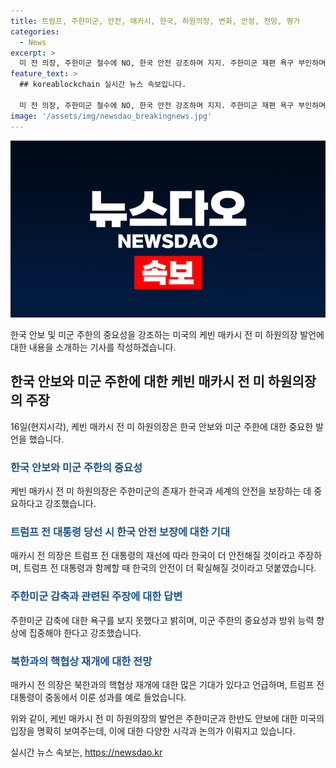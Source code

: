 ```yaml
---
title: 트럼프, 주한미군, 안전, 매카시, 한국, 하원의장, 변화, 안정, 전망, 평가
categories:
  - News
excerpt: >
  미 전 의장, 주한미군 철수에 NO, 한국 안전 강조하며 지지. 주한미군 재편 욕구 부인하며 중국과의 경쟁에 주력해야 함 주장. 또한, 방위 능력이 중요하며 주한미군 규모보다는 기술과 협력이 중요하다 강조. 또한, 북한과의 핵협상 재개 가능성에 기대를 표현함.
feature_text: >
  ## koreablockchain 실시간 뉴스 속보입니다.

  미 전 의장, 주한미군 철수에 NO, 한국 안전 강조하며 지지. 주한미군 재편 욕구 부인하며 중국과의 경쟁에 주력해야 함 주장. 또한, 방위 능력이 중요하며 주한미군 규모보다는 기술과 협력이 중요하다 강조. 또한, 북한과의 핵협상 재개 가능성에 기대를 표현함.
image: '/assets/img/newsdao_breakingnews.jpg'
---
```


<p><img src="/assets/img/newsdao_breakingnews.jpg" alt="koreablockchain 속보" /></p>

<p>한국 안보 및 미군 주한의 중요성을 강조하는 미국의 케빈 매카시 전 미 하원의장 발언에 대한 내용을 소개하는 기사를 작성하겠습니다.</p>

<h2 data-ke-size="size26">한국 안보와 미군 주한에 대한 케빈 매카시 전 미 하원의장의 주장</h2>

<p data-ke-size="size16">16일(현지시각), 케빈 매카시 전 미 하원의장은 한국 안보와 미군 주한에 대한 중요한 발언을 했습니다. </p>

<h3><b><span style="color: #1a5490;">한국 안보와 미군 주한의 중요성</span></b></h3>

<p data-ke-size="size16">케빈 매카시 전 미 하원의장은 주한미군의 존재가 한국과 세계의 안전을 보장하는 데 중요하다고 강조했습니다.</p>

<h3><b><span style="color: #1a5490;">트럼프 전 대통령 당선 시 한국 안전 보장에 대한 기대</span></b></h3>

<p data-ke-size="size16">매카시 전 의장은 트럼프 전 대통령의 재선에 따라 한국이 더 안전해질 것이라고 주장하며, 트럼프 전 대통령과 함께할 때 한국의 안전이 더 확실해질 것이라고 덧붙였습니다.</p>

<h3><b><span style="color: #1a5490;">주한미군 감축과 관련된 주장에 대한 답변</span></b></h3>

<p data-ke-size="size16">주한미군 감축에 대한 욕구를 보지 못했다고 밝히며, 미군 주한의 중요성과 방위 능력 향상에 집중해야 한다고 강조했습니다.</p>

<h3><b><span style="color: #1a5490;">북한과의 핵협상 재개에 대한 전망</span></b></h3>

<p data-ke-size="size16">매카시 전 의장은 북한과의 핵협상 재개에 대한 많은 기대가 있다고 언급하며, 트럼프 전 대통령이 중동에서 이룬 성과를 예로 들었습니다.</p>

<p>위와 같이, 케빈 매카시 전 미 하원의장의 발언은 주한미군과 한반도 안보에 대한 미국의 입장을 명확히 보여주는데, 이에 대한 다양한 시각과 논의가 이뤄지고 있습니다.</p>
실시간 뉴스 속보는, <a href="https://newsdao.kr" rel="dofollow">https://newsdao.kr</a>


